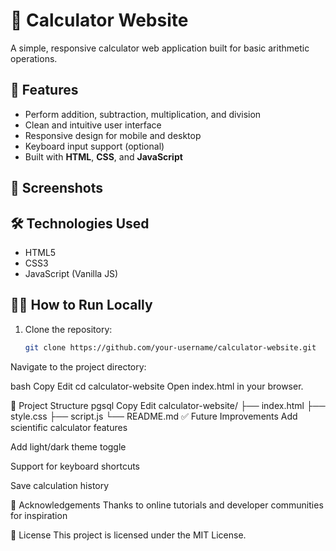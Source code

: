 # 🧮 Calculator Website

A simple, responsive calculator web application built for basic arithmetic operations.

## 🚀 Features

- Perform addition, subtraction, multiplication, and division
- Clean and intuitive user interface
- Responsive design for mobile and desktop
- Keyboard input support (optional)
- Built with **HTML**, **CSS**, and **JavaScript**

## 📸 Screenshots

<!-- You can add screenshots or demo GIFs here -->
<!-- Example: -->
<!-- ![Calculator Screenshot](calculator.png) -->

## 🛠️ Technologies Used

- HTML5  
- CSS3  
- JavaScript (Vanilla JS)

## 🧑‍💻 How to Run Locally

1. Clone the repository:
   ```bash
   git clone https://github.com/your-username/calculator-website.git

Navigate to the project directory:

bash
Copy
Edit
cd calculator-website
Open index.html in your browser.

📂 Project Structure
pgsql
Copy
Edit
calculator-website/
├── index.html
├── style.css
├── script.js
└── README.md
✅ Future Improvements
Add scientific calculator features

Add light/dark theme toggle

Support for keyboard shortcuts

Save calculation history

🙌 Acknowledgements
Thanks to online tutorials and developer communities for inspiration

📄 License
This project is licensed under the MIT License.
